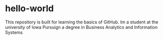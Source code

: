 # hello-world
This repository is built for learning the basics of GitHub.
Im a student at the university of Iowa Pursuign a degree in Business Analytics and Information Systems 
